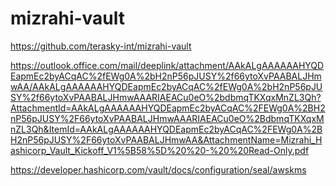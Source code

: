 # mizrahi-vault

https://github.com/terasky-int/mizrahi-vault



https://outlook.office.com/mail/deeplink/attachment/AAkALgAAAAAAHYQDEapmEc2byACqAC%2fEWg0A%2bH2nP56pJUSY%2f66ytoXvPAABALJHmwAA/AAkALgAAAAAAHYQDEapmEc2byACqAC%2fEWg0A%2bH2nP56pJUSY%2f66ytoXvPAABALJHmwAAARIAEACu0eO%2bdbmqTKXqxMnZL3Qh?AttachmentId=AAkALgAAAAAAHYQDEapmEc2byACqAC%2FEWg0A%2BH2nP56pJUSY%2F66ytoXvPAABALJHmwAAARIAEACu0eO%2BdbmqTKXqxMnZL3Qh&ItemId=AAkALgAAAAAAHYQDEapmEc2byACqAC%2FEWg0A%2BH2nP56pJUSY%2F66ytoXvPAABALJHmwAA&AttachmentName=Mizrahi_Hashicorp_Vault_Kickoff_V1%5B58%5D%20%20-%20%20Read-Only.pdf


https://developer.hashicorp.com/vault/docs/configuration/seal/awskms